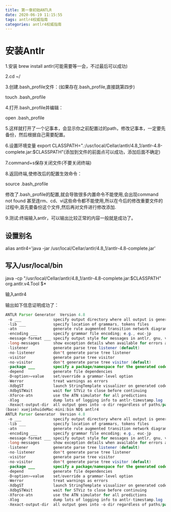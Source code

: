 ```yaml
---
title: 第一章初始ANTLR
date: 2020-06-19 11:15:55
tags: antlr4权威指南
categories: antlr4权威指南
---
```


# 安装Antlr

1.安装  brew install antlr(可能需要等一会，不过最后可以成功)

2.cd ~/

3.创建.bash_profile文件：(如果存在.bash_profile,直接跳第四步)

touch .bash_profile

4.打开.bash_profile并编辑：

open .bash_profile

5.这样就打开了一个记事本，会显示你之前配置过的path，修改记事本，一定要先备份，然后根据自己需要配置。

6.设置环境变量  export CLASSPATH=".:/usr/local/Cellar/antlr/4.8_1/antlr-4.8-complete.jar:$CLASSPATH"(添加到文件的前面点可以成功，添加后面不确定)

7.command+s保存关闭文件(不要关闭终端)

8.返回终端,使修改后的配置生效命令：

source .bash_profile

修改了.bash_profile的配置,就会导致很多内置命令不能使用,会出现command not found 甚至连rm、cd、vi这些命令都不能使用,所以在今后的修改重要文件的过程中,首先要备份这个文件,然后再对文件进行修改添加.

9.测试:终端输入antlr，可以输出比较正常的内容一般就是成功了。

## 设置别名

alias antlr4='java -jar /usr/local/Cellar/antlr/4.8_1/antlr-4.8-complete.jar'

## 写入/usr/local/bin

java -cp "/usr/local/Cellar/antlr/4.8_1/antlr-4.8-complete.jar:$CLASSPATH" org.antlr.v4.Tool $*

输入antlr4

输出如下信息证明成功了：

```java
ANTLR Parser Generator  Version 4.8
 -o ___              specify output directory where all output is generated
 -lib ___            specify location of grammars, tokens files
 -atn                generate rule augmented transition network diagrams
 -encoding ___       specify grammar file encoding; e.g., euc-jp
 -message-format ___ specify output style for messages in antlr, gnu, vs2005
 -long-messages      show exception details when available for errors and warnings
 -listener           generate parse tree listener (default)
 -no-listener        don't generate parse tree listener
 -visitor            generate parse tree visitor
 -no-visitor         don't generate parse tree visitor (default)
 -package ___        specify a package/namespace for the generated code
 -depend             generate file dependencies
 -D<option>=value    set/override a grammar-level option
 -Werror             treat warnings as errors
 -XdbgST             launch StringTemplate visualizer on generated code
 -XdbgSTWait         wait for STViz to close before continuing
 -Xforce-atn         use the ATN simulator for all predictions
 -Xlog               dump lots of logging info to antlr-timestamp.log
 -Xexact-output-dir  all output goes into -o dir regardless of paths/package
(base) xuejinhuideMac-mini:bin ND$ antlr4
ANTLR Parser Generator  Version 4.8
 -o ___              specify output directory where all output is generated
 -lib ___            specify location of grammars, tokens files
 -atn                generate rule augmented transition network diagrams
 -encoding ___       specify grammar file encoding; e.g., euc-jp
 -message-format ___ specify output style for messages in antlr, gnu, vs2005
 -long-messages      show exception details when available for errors and warnings
 -listener           generate parse tree listener (default)
 -no-listener        don't generate parse tree listener
 -visitor            generate parse tree visitor
 -no-visitor         don't generate parse tree visitor (default)
 -package ___        specify a package/namespace for the generated code
 -depend             generate file dependencies
 -D<option>=value    set/override a grammar-level option
 -Werror             treat warnings as errors
 -XdbgST             launch StringTemplate visualizer on generated code
 -XdbgSTWait         wait for STViz to close before continuing
 -Xforce-atn         use the ATN simulator for all predictions
 -Xlog               dump lots of logging info to antlr-timestamp.log
 -Xexact-output-dir  all output goes into -o dir regardless of paths/package
```

